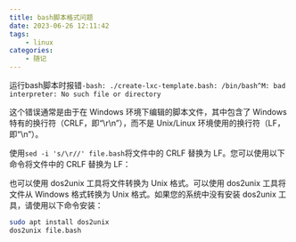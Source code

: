 ```yaml
---
title: bash脚本格式问题
date: 2023-06-26 12:11:42
tags: 
    - linux
categories: 
    - 随记
---
```


运行bash脚本时报错`-bash: ./create-lxc-template.bash: /bin/bash^M: bad interpreter: No such file or directory`

这个错误通常是由于在 Windows 环境下编辑的脚本文件，其中包含了 Windows 特有的换行符（CRLF，即“\r\n”），而不是 Unix/Linux 环境使用的换行符（LF，即“\n”）。

使用`sed -i 's/\r//' file.bash`将文件中的 CRLF 替换为 LF。您可以使用以下命令将文件中的 CRLF 替换为 LF：

也可以使用 dos2unix 工具将文件转换为 Unix 格式。可以使用 dos2unix 工具将文件从 Windows 格式转换为 Unix 格式。如果您的系统中没有安装 dos2unix 工具，请使用以下命令安装：

```bash
sudo apt install dos2unix
dos2unix file.bash
```